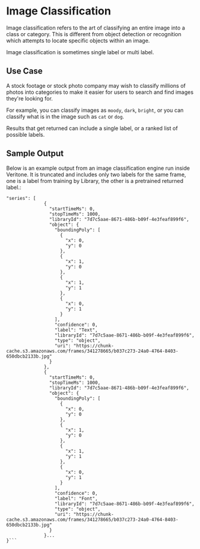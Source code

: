 # Image Classification

Image classification refers to the art of classifying an entire image into a class or category. This is different from object detection or recognition which attempts to locate specific objects within an image.

Image classification is sometimes single label or multi label.

## Use Case

A stock footage or stock photo company may wish to classify millions of photos into categories to make it easier for users to search and find images they're looking for.

For example, you can classify images as `moody`, `dark`, `bright`, or you can classify what is in the image such as `cat` or `dog`.

Results that get returned can include a single label, or a ranked list of possible labels.

## Sample Output

Below is an example output from an image classification engine run inside Veritone. It is truncated and includes only two labels for the same frame, one is a label from training by Library, the other is a pretrained returned label.:

```pre
"series": [
              {
                "startTimeMs": 0,
                "stopTimeMs": 1000,
                "libraryId": "7d7c5aae-8671-486b-b09f-4e3feaf899f6",
                "object": {
                  "boundingPoly": [
                    {
                      "x": 0,
                      "y": 0
                    },
                    {
                      "x": 1,
                      "y": 0
                    },
                    {
                      "x": 1,
                      "y": 1
                    },
                    {
                      "x": 0,
                      "y": 1
                    }
                  ],
                  "confidence": 0,
                  "label": "Text",
                  "libraryId": "7d7c5aae-8671-486b-b09f-4e3feaf899f6",
                  "type": "object",
                  "uri": "https://chunk-cache.s3.amazonaws.com/frames/341278665/b037c273-24a0-4764-8403-650dbcb2133b.jpg"
                }
              },
              {
                "startTimeMs": 0,
                "stopTimeMs": 1000,
                "libraryId": "7d7c5aae-8671-486b-b09f-4e3feaf899f6",
                "object": {
                  "boundingPoly": [
                    {
                      "x": 0,
                      "y": 0
                    },
                    {
                      "x": 1,
                      "y": 0
                    },
                    {
                      "x": 1,
                      "y": 1
                    },
                    {
                      "x": 0,
                      "y": 1
                    }
                  ],
                  "confidence": 0,
                  "label": "Font",
                  "libraryId": "7d7c5aae-8671-486b-b09f-4e3feaf899f6",
                  "type": "object",
                  "uri": "https://chunk-cache.s3.amazonaws.com/frames/341278665/b037c273-24a0-4764-8403-650dbcb2133b.jpg"
                }
              }...
}```

